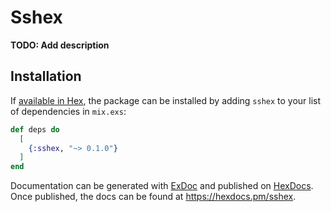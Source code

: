 # Sshex

**TODO: Add description**

## Installation

If [available in Hex](https://hex.pm/docs/publish), the package can be installed
by adding `sshex` to your list of dependencies in `mix.exs`:

```elixir
def deps do
  [
    {:sshex, "~> 0.1.0"}
  ]
end
```

Documentation can be generated with [ExDoc](https://github.com/elixir-lang/ex_doc)
and published on [HexDocs](https://hexdocs.pm). Once published, the docs can
be found at <https://hexdocs.pm/sshex>.

